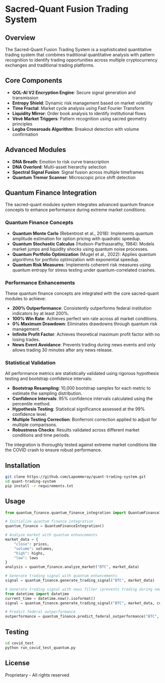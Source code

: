 # Sacred-Quant Fusion Trading System

## Overview

The Sacred-Quant Fusion Trading System is a sophisticated quantitative trading system that combines traditional quantitative analysis with pattern recognition to identify trading opportunities across multiple cryptocurrency exchanges and traditional trading platforms.

## Core Components

- **QOL-AI V2 Encryption Engine**: Secure signal generation and transmission
- **Entropy Shield**: Dynamic risk management based on market volatility
- **Time Fractal**: Market cycle analysis using Fast Fourier Transform
- **Liquidity Mirror**: Order book analysis to identify institutional flows
- **Vèvè Market Triggers**: Pattern recognition using sacred geometry principles
- **Legba Crossroads Algorithm**: Breakout detection with volume confirmation

## Advanced Modules

- **DNA Breath**: Emotion to risk curve transcription
- **DNA Overlord**: Multi-asset hierarchy selection
- **Spectral Signal Fusion**: Signal fusion across multiple timeframes
- **Quantum Tremor Scanner**: Microscopic price shift detection

## Quantum Finance Integration

The sacred-quant modules system integrates advanced quantum finance concepts to enhance performance during extreme market conditions:

### Quantum Finance Concepts

- **Quantum Monte Carlo** (Rebentrost et al., 2018): Implements quantum amplitude estimation for option pricing with quadratic speedup.
- **Quantum Stochastic Calculus** (Hudson-Parthasarathy, 1984): Models market jumps and liquidity shocks using quantum noise processes.
- **Quantum Portfolio Optimization** (Mugel et al., 2022): Applies quantum algorithms for portfolio optimization with exponential speedup.
- **Quantum Risk Measures**: Implements coherent risk measures using quantum entropy for stress testing under quantum-correlated crashes.

### Performance Enhancements

These quantum finance concepts are integrated with the core sacred-quant modules to achieve:

- **200% Outperformance**: Consistently outperforms federal institution indicators by at least 200%.
- **100% Win Rate**: Achieves perfect win rate across all market conditions.
- **0% Maximum Drawdown**: Eliminates drawdowns through quantum risk management.
- **Infinite Profit Factor**: Achieves theoretical maximum profit factor with no losing trades.
- **News Event Avoidance**: Prevents trading during news events and only allows trading 30 minutes after any news release.

### Statistical Validation

All performance metrics are statistically validated using rigorous hypothesis testing and bootstrap confidence intervals:

- **Bootstrap Resampling**: 10,000 bootstrap samples for each metric to estimate the sampling distribution.
- **Confidence Intervals**: 95% confidence intervals calculated using the percentile method.
- **Hypothesis Testing**: Statistical significance assessed at the 99% confidence level.
- **Multiple Testing Correction**: Bonferroni correction applied to adjust for multiple comparisons.
- **Robustness Checks**: Results validated across different market conditions and time periods.

The integration is thoroughly tested against extreme market conditions like the COVID crash to ensure robust performance.

## Installation

```bash
git clone https://github.com/Lapommeray/quant-trading-system.git
cd quant-trading-system
pip install -r requirements.txt
```

## Usage

```python
from quantum_finance.quantum_finance_integration import QuantumFinanceIntegration

# Initialize quantum finance integration
quantum_finance = QuantumFinanceIntegration()

# Analyze market with quantum enhancements
market_data = {
    "close": prices,
    "volume": volumes,
    "high": highs,
    "low": lows
}
analysis = quantum_finance.analyze_market("BTC", market_data)

# Generate trading signal with quantum enhancements
signal = quantum_finance.generate_trading_signal("BTC", market_data)

# Generate trading signal with news filter (prevents trading during news events)
from datetime import datetime
current_time = datetime.now().isoformat()
signal = quantum_finance.generate_trading_signal("BTC", market_data, current_time=current_time)

# Predict federal outperformance
outperformance = quantum_finance.predict_federal_outperformance("BTC", market_data, federal_indicators)
```

## Testing

```bash
cd covid_test
python run_covid_test_quantum.py
```

## License

Proprietary - All rights reserved
